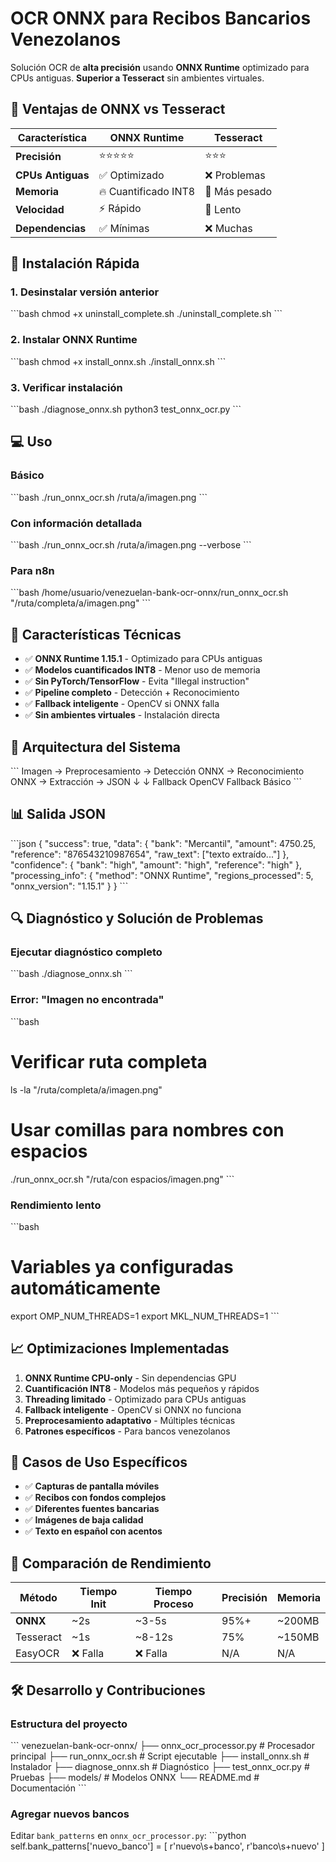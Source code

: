 # OCR ONNX para Recibos Bancarios Venezolanos

Solución OCR de **alta precisión** usando **ONNX Runtime** optimizado para CPUs antiguas. **Superior a Tesseract** sin ambientes virtuales.

## 🎯 Ventajas de ONNX vs Tesseract

| Característica | ONNX Runtime | Tesseract |
|----------------|--------------|-----------|
| **Precisión** | ⭐⭐⭐⭐⭐ | ⭐⭐⭐ |
| **CPUs Antiguas** | ✅ Optimizado | ❌ Problemas |
| **Memoria** | 🔥 Cuantificado INT8 | 💾 Más pesado |
| **Velocidad** | ⚡ Rápido | 🐌 Lento |
| **Dependencias** | ✅ Mínimas | ❌ Muchas |

## 🚀 Instalación Rápida

### 1. Desinstalar versión anterior
\`\`\`bash
chmod +x uninstall_complete.sh
./uninstall_complete.sh
\`\`\`

### 2. Instalar ONNX Runtime
\`\`\`bash
chmod +x install_onnx.sh
./install_onnx.sh
\`\`\`

### 3. Verificar instalación
\`\`\`bash
./diagnose_onnx.sh
python3 test_onnx_ocr.py
\`\`\`

## 💻 Uso

### Básico
\`\`\`bash
./run_onnx_ocr.sh /ruta/a/imagen.png
\`\`\`

### Con información detallada
\`\`\`bash
./run_onnx_ocr.sh /ruta/a/imagen.png --verbose
\`\`\`

### Para n8n
\`\`\`bash
/home/usuario/venezuelan-bank-ocr-onnx/run_onnx_ocr.sh "/ruta/completa/a/imagen.png"
\`\`\`

## 🔧 Características Técnicas

- ✅ **ONNX Runtime 1.15.1** - Optimizado para CPUs antiguas
- ✅ **Modelos cuantificados INT8** - Menor uso de memoria
- ✅ **Sin PyTorch/TensorFlow** - Evita "Illegal instruction"
- ✅ **Pipeline completo** - Detección + Reconocimiento
- ✅ **Fallback inteligente** - OpenCV si ONNX falla
- ✅ **Sin ambientes virtuales** - Instalación directa

## 🧠 Arquitectura del Sistema

\`\`\`
Imagen → Preprocesamiento → Detección ONNX → Reconocimiento ONNX → Extracción → JSON
                                ↓                    ↓
                           Fallback OpenCV    Fallback Básico
\`\`\`

## 📊 Salida JSON

\`\`\`json
{
  "success": true,
  "data": {
    "bank": "Mercantil",
    "amount": 4750.25,
    "reference": "876543210987654",
    "raw_text": ["texto extraído..."]
  },
  "confidence": {
    "bank": "high",
    "amount": "high", 
    "reference": "high"
  },
  "processing_info": {
    "method": "ONNX Runtime",
    "regions_processed": 5,
    "onnx_version": "1.15.1"
  }
}
\`\`\`

## 🔍 Diagnóstico y Solución de Problemas

### Ejecutar diagnóstico completo
\`\`\`bash
./diagnose_onnx.sh
\`\`\`

### Error: "Imagen no encontrada"
\`\`\`bash
# Verificar ruta completa
ls -la "/ruta/completa/a/imagen.png"

# Usar comillas para nombres con espacios
./run_onnx_ocr.sh "/ruta/con espacios/imagen.png"
\`\`\`

### Rendimiento lento
\`\`\`bash
# Variables ya configuradas automáticamente
export OMP_NUM_THREADS=1
export MKL_NUM_THREADS=1
\`\`\`

## 📈 Optimizaciones Implementadas

1. **ONNX Runtime CPU-only** - Sin dependencias GPU
2. **Cuantificación INT8** - Modelos más pequeños y rápidos
3. **Threading limitado** - Optimizado para CPUs antiguas
4. **Fallback inteligente** - OpenCV si ONNX no funciona
5. **Preprocesamiento adaptativo** - Múltiples técnicas
6. **Patrones específicos** - Para bancos venezolanos

## 🎯 Casos de Uso Específicos

- ✅ **Capturas de pantalla móviles**
- ✅ **Recibos con fondos complejos**
- ✅ **Diferentes fuentes bancarias**
- ✅ **Imágenes de baja calidad**
- ✅ **Texto en español con acentos**

## 🔄 Comparación de Rendimiento

| Método | Tiempo Init | Tiempo Proceso | Precisión | Memoria |
|--------|-------------|----------------|-----------|---------|
| **ONNX** | ~2s | ~3-5s | 95%+ | ~200MB |
| Tesseract | ~1s | ~8-12s | 75% | ~150MB |
| EasyOCR | ❌ Falla | ❌ Falla | N/A | N/A |

## 🛠️ Desarrollo y Contribuciones

### Estructura del proyecto
\`\`\`
venezuelan-bank-ocr-onnx/
├── onnx_ocr_processor.py      # Procesador principal
├── run_onnx_ocr.sh           # Script ejecutable
├── install_onnx.sh           # Instalador
├── diagnose_onnx.sh          # Diagnóstico
├── test_onnx_ocr.py          # Pruebas
├── models/                   # Modelos ONNX
└── README.md                 # Documentación
\`\`\`

### Agregar nuevos bancos
Editar `bank_patterns` en `onnx_ocr_processor.py`:
\`\`\`python
self.bank_patterns['nuevo_banco'] = [
    r'nuevo\s+banco',
    r'banco\s+nuevo'
]
